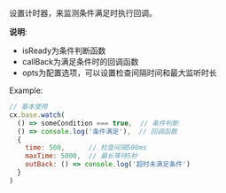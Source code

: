 设置计时器，来监测条件满足时执行回调。

**说明**: 
- isReady为条件判断函数
- callBack为满足条件时的回调函数
- opts为配置选项，可以设置检查间隔时间和最大监听时长

Example:
```javascript
// 基本使用
cx.base.watch(
  () => someCondition === true,  // 条件判断
  () => console.log('条件满足'),  // 回调函数
  {
    time: 500,      // 检查间隔500ms
    maxTime: 5000,  // 最长等待5秒
    outBack: () => console.log('超时未满足条件')
  }
)
```